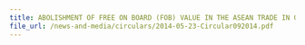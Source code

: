 ```yaml
---
title: ABOLISHMENT OF FREE ON BOARD (FOB) VALUE IN THE ASEAN TRADE IN GOODS AGREEMENT (ATIGA) PREFERENTIAL CERTIFICATE OF ORIGIN (CO) FORM D AND ASEAN-KOREA FREE TRADE AGREEMENT (AKFTA) PREFERENTIAL CO FORM AK
file_url: /news-and-media/circulars/2014-05-23-Circular092014.pdf
---
```

